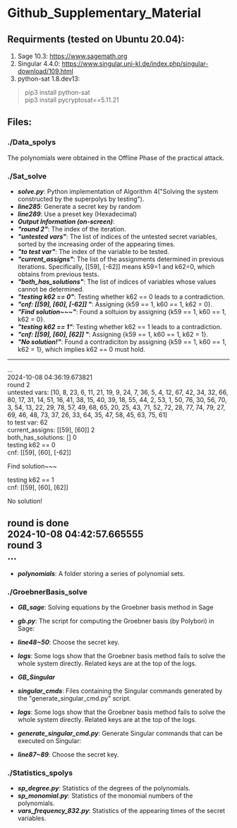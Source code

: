 # Github_Supplementary_Material

## Requirments (tested on Ubuntu 20.04):
1. Sage 10.3: https://www.sagemath.org
2. Singular 4.4.0: https://www.singular.uni-kl.de/index.php/singular-download/109.html
3. python-sat 1.8.dev13:
>pip3 install python-sat \
pip3 install pycryptosat==5.11.21



## Files:

### ./Data_spolys
The polynomials were obtained in the Offline Phase of the practical attack.

### ./Sat_solve

+ ***solve.py***: Python implementation of Algorithm 4("Solving the system constructed by the superpolys by testing").
+ ***line285***: Generate a secret key by random
+ ***line289***: Use a preset key (Hexadecimal)
+ ***Output Information (on-screen)***:
+ ***"round 2"***: The index of the iteration.
+ ***"untested vars"***: The list of indices of the untested secret variables, sorted by the increasing order of the appearing times.
+ ***"to test var"***: The index of the variable to be tested.
+ ***"current_assigns"***: The list of the assignments determined in previous iterations. Specifically, [[59], [-62]] means k59=1 and k62=0, which obtains from previous tests.
+ ***"both_has_solutions"***: The list of indices of variables whose values cannot be determined.
+ ***"testing k62 == 0"***: Testing whether k62 == 0 leads to a contradiction.
+ ***"cnf:  [[59], [60], [-62]] "***: Assigning {k59 == 1, k60 == 1, k62 = 0}.
+ ***"Find solution~~~"***: Found a soltuion by assigning {k59 == 1, k60 == 1, k62 = 0}.
+ ***"testing k62 == 1"***: Testing whether k62 == 1 leads to a contradiction.
+ ***"cnf:  [[59], [60], [62]] "***: Assigning {k59 == 1, k60 == 1, k62 = 1}.
+ ***"No solution!"***: Found a contradiciton by assigning {k59 == 1, k60 == 1, k62 = 1}, which implies k62 == 0 must hold.

---------------------------------------
...\
2024-10-08 04:36:19.673821\
round 2 \
untested vars:  [10, 8, 23, 6, 11, 21, 19, 9, 24, 7, 36, 5, 4, 12, 67, 42, 34, 32, 66, 80, 17, 31, 14, 51, 16, 41, 38, 15, 40, 39, 18, 55, 44, 2, 53, 1, 50, 76, 30, 56, 70, 3, 54, 13, 22, 29, 78, 57, 49, 68, 65, 20, 25, 43, 71, 52, 72, 28, 77, 74, 79, 27, 69, 46, 48, 73, 37, 26, 33, 64, 35, 47, 58, 45, 63, 75, 61] \
to test var: 62\
current_assigns:  [[59], [60]] 2 \
both_has_solutions:  [] 0\
testing k62 == 0\
cnf:  [[59], [60], [-62]] 

Find solution~~~

testing k62 == 1\
cnf:  [[59], [60], [62]]

No solution!

round is done
\
2024-10-08 04:42:57.665555\
round 3\
...
------------------------------

+ ***polynomials***:  A folder storing a series of polynomial sets.

### ./GroebnerBasis_solve

+ ***GB_sage***: Solving equations by the Groebner basis method in Sage
+ ***gb.py***: The script for computing the Groebner basis (by Polybori) in Sage:
+ ***line48~50***: Choose the secret key.
+ ***logs***: Some logs show that the Groebner basis method fails to solve the whole system directly. Related keys are at the top of the logs.

+ ***GB_Singular***
+ ***singular_cmds***: Files containing the Singular commands generated by the "generate_singular_cmd.py" script.
+ ***logs***: Some logs show that the Groebner basis method fails to solve the whole system directly. Related keys are at the top of the logs.
+ ***generate_singular_cmd.py***: Generate Singular commands that can be executed on Singular:
+ ***line87~89***: Choose the secret key.

### ./Statistics_spolys

+ ***sp_degree.py***: Statistics of the degrees of the polynomials.
+ ***sp_monomial.py***: Statistics of the monomial numbers of the polynomials.
+ ***vars_frequency_832.py***: Statistics of the appearing times of the secret variables.


